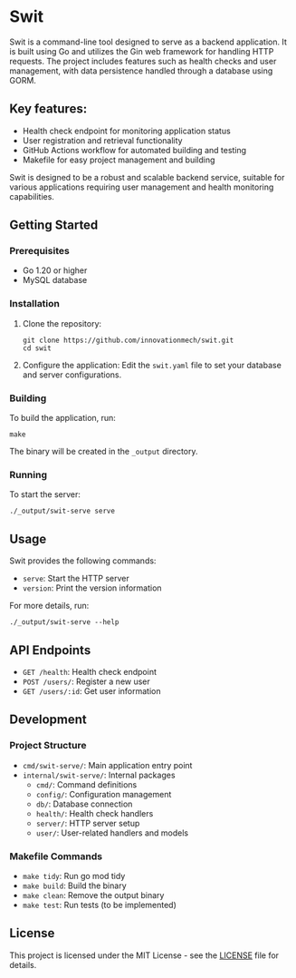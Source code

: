 # Swit

Swit is a command-line tool designed to serve as a backend application. It is built using Go and utilizes the Gin web framework for handling HTTP requests. The project includes features such as health checks and user management, with data persistence handled through a database using GORM.

## Key features:
- Health check endpoint for monitoring application status
- User registration and retrieval functionality
- GitHub Actions workflow for automated building and testing
- Makefile for easy project management and building

Swit is designed to be a robust and scalable backend service, suitable for various applications requiring user management and health monitoring capabilities.

## Getting Started

### Prerequisites

- Go 1.20 or higher
- MySQL database

### Installation

1. Clone the repository:
   ```
   git clone https://github.com/innovationmech/swit.git
   cd swit
   ```

2. Configure the application:
   Edit the `swit.yaml` file to set your database and server configurations.

### Building

To build the application, run:
```
make
```
The binary will be created in the `_output` directory.

### Running

To start the server:
```
./_output/swit-serve serve
```
## Usage

Swit provides the following commands:

- `serve`: Start the HTTP server
- `version`: Print the version information

For more details, run:
```
./_output/swit-serve --help
```

## API Endpoints

- `GET /health`: Health check endpoint
- `POST /users/`: Register a new user
- `GET /users/:id`: Get user information

## Development

### Project Structure

- `cmd/swit-serve/`: Main application entry point
- `internal/swit-serve/`: Internal packages
  - `cmd/`: Command definitions
  - `config/`: Configuration management
  - `db/`: Database connection
  - `health/`: Health check handlers
  - `server/`: HTTP server setup
  - `user/`: User-related handlers and models

### Makefile Commands

- `make tidy`: Run go mod tidy
- `make build`: Build the binary
- `make clean`: Remove the output binary
- `make test`: Run tests (to be implemented)

## License

This project is licensed under the MIT License - see the [LICENSE](LICENSE) file for details.
